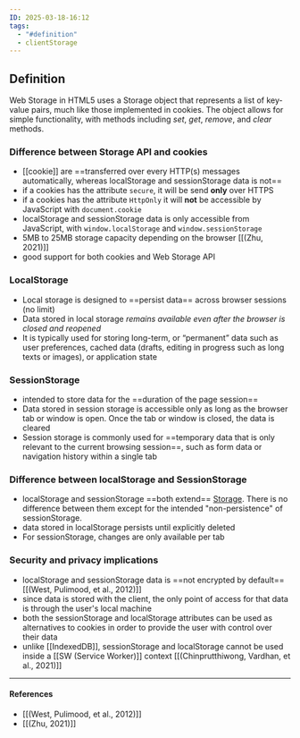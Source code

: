 ```yaml
---
ID: 2025-03-18-16:12
tags:
  - "#definition"
  - clientStorage
---
```

## Definition

Web Storage in HTML5 uses a Storage object that represents a list of key-value pairs, much like those implemented in cookies. The object allows for simple  functionality, with methods including *set*, *get*, *remove*, and *clear* methods.

### Difference between Storage API and cookies

- [[cookie]] are ==transferred over every HTTP(s) messages automatically, whereas localStorage and sessionStorage data is not==
- if a cookies has the attribute `secure`, it will be send **only** over HTTPS
- if a cookies has the attribute `HttpOnly` it will **not** be accessible by JavaScript with `document.cookie`
- localStorage and sessionStorage data is only accessible from JavaScript, with `window.localStorage` and `window.sessionStorage`
- 5MB to 25MB storage capacity depending on the browser [[(Zhu, 2021)]]
- good support for both cookies and Web Storage API

### LocalStorage

- Local storage is designed to ==persist data== across browser sessions (no limit)
- Data stored in local storage *remains available even after the browser is closed and reopened*
- It is typically used for storing long-term, or “permanent” data such as user preferences, cached data (drafts, editing in progress such as long texts or images), or application state

### SessionStorage

- intended to store data for the ==duration of the page session==
- Data stored in session storage is accessible only as long as the browser tab or window is open. Once the tab or window is closed, the data is cleared
- Session storage is commonly used for ==temporary data that is only relevant to the current browsing session==, such as form data or navigation history within a single tab

### Difference between localStorage and SessionStorage

- localStorage and sessionStorage ==both extend== [Storage](https://developer.mozilla.org/en-US/docs/Web/API/Storage). There is no difference between them except for the intended "non-persistence" of sessionStorage.
- data stored in localStorage persists until explicitly deleted
- For sessionStorage, changes are only available per tab

### Security and privacy implications

- localStorage and sessionStorage data is ==not encrypted by default== [[(West, Pulimood, et al., 2012)]]
- since data is stored with the client, the only point of access for that data is through the user's local machine
- both the sessionStorage and localStorage attributes can be used as alternatives to cookies in order to provide the user with control over their data
- unlike [[IndexedDB]], sessionStorage and localStorage cannot be used inside a [[SW (Service Worker)]] context [[(Chinprutthiwong, Vardhan, et al., 2021)]]

---
#### References
- [[(West, Pulimood, et al., 2012)]]
- [[(Zhu, 2021)]]